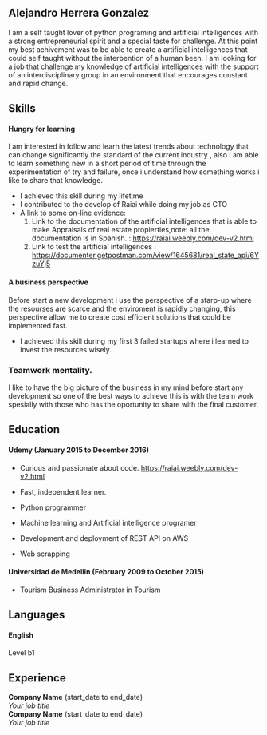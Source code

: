 ## Alejandro Herrera Gonzalez

I am a self taught lover of python programing and artificial intelligences with a strong entrepreneurial spirit and a special taste for challenge. At this point my best achivement was to be able to create a artificial intelligences that could self taught without the interbention of a human been. I am looking for a job that challenge my knowledge of artificial intelligences with the support of an interdisciplinary group in an environment that encourages constant and rapid change.

## Skills

#### Hungry for learning

I am interested in follow and learn the latest trends about technology that can change significantly the standard of the current industry , also i am able to learn something new in a short period of time through the experimentation of try and failure, once i understand how something works i like to share that knowledge.

- I achieved this skill during my lifetime
- I contributed to the develop of Raiai while doing my job as CTO
- A link to some on-line evidence:
  1) Link to the documentation of the artificial intelligences that is able to make Appraisals of real estate propierties,note: all the documentation is in Spanish. : https://raiai.weebly.com/dev-v2.html
  2) Link to test the artificial intelligences : https://documenter.getpostman.com/view/1645681/real_state_api/6YzuYj5

#### A business perspective

Before start a new development i use the perspective of a starp-up where the resourses are scarce and the enviroment is rapidly changing, this perspective allow me to create cost efficient solutions that could be implemented fast.

- I achieved this skill during my first 3 failed startups where i learned to invest the resources wisely. 

### Teamwork mentality.

I like to have the big picture of the business in my mind before start any development so one of the best ways to achieve this is with the team work spesially with those who has the oportunity to share with the final customer.

## Education

#### Udemy (January 2015 to December 2016)

- Curious and passionate about code. https://raiai.weebly.com/dev-v2.html
- Fast, independent learner. 

- Python programmer
- Machine learning and Artificial intelligence programer
- Development and deployment of  REST API on AWS
- Web scrapping 


#### Universidad de Medellin (February 2009 to October 2015)

- Tourism Business Administrator in Tourism

## Languages

#### English
Level b1

## Experience

**Company Name** (start_date to end_date)    
*Your job title*  
**Company Name** (start_date to end_date)   
*Your job title*  
